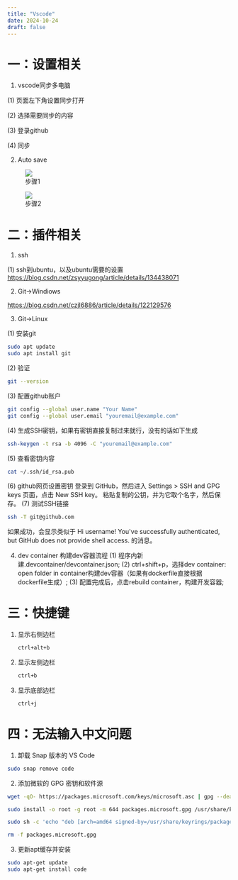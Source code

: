 ```yaml
---
title: "Vscode"
date: 2024-10-24
draft: false
---
```

# 一：设置相关

1. vscode同步多电脑

(1) 页面左下角设置同步打开

(2) 选择需要同步的内容

(3) 登录github

(4) 同步

2. Auto save

 <div class="container">
                <div class="image">
                    <figure>
                        <img src="/images/work-record/vscode1.png",alt="设置1",loading="lazy">
                        <figcaption>步骤1</figcaption>
                    </figure>
                </div>
</div>
 <div class="container">
                <div class="image">
                    <figure>
                        <img src="/images/work-record/vscode2.png",alt="设置2",loading="lazy">
                        <figcaption>步骤2</figcaption>
                    </figure>
                </div>
</div>

# 二：插件相关 

1. ssh

(1) ssh到ubuntu，以及ubuntu需要的设置
<https://blog.csdn.net/zsyyugong/article/details/134438071>

2. Git->Windiows

<https://blog.csdn.net/czjl6886/article/details/122129576>

3. Git->Linux

(1) 安装git

```bash
sudo apt update
sudo apt install git
```

(2) 验证

```bash
git --version
```

(3) 配置github账户

```bash
git config --global user.name "Your Name"
git config --global user.email "youremail@example.com"
```

(4) 生成SSH密钥，如果有密钥直接复制过来就行，没有的话如下生成

```bash
ssh-keygen -t rsa -b 4096 -C "youremail@example.com"
```

(5) 查看密钥内容

```bash
cat ~/.ssh/id_rsa.pub
```

(6) github网页设置密钥
登录到 GitHub，然后进入 Settings > SSH and GPG keys 页面，点击 New SSH key。
粘贴复制的公钥，并为它取个名字，然后保存。
(7) 测试SSH链接

```bash
ssh -T git@github.com
```

如果成功，会显示类似于 Hi username! You've successfully authenticated, but GitHub does not provide shell access. 的消息。

4. dev container
    构建dev容器流程
    (1) 程序内新建.devcontainer/devcontainer.json;
    (2) ctrl+shift+p，选择dev container: open folder in container构建dev容器（如果有dockerfile直接根据dockerfile生成）;
    (3) 配置完成后，点击rebuild container，构建开发容器;

# 三：快捷键

1. 显示右侧边栏

   ```bash
   ctrl+alt+b
   ```

2. 显示左侧边栏

   ```bash
   ctrl+b
   ```

3. 显示底部边栏

   ```bash
   ctrl+j
   ```
# 四：无法输入中文问题

1. 卸载 Snap 版本的 VS Code
```bash
sudo snap remove code
```
2. 添加微软的 GPG 密钥和软件源
```bash
wget -qO- https://packages.microsoft.com/keys/microsoft.asc | gpg --dearmor > packages.microsoft.gpg

sudo install -o root -g root -m 644 packages.microsoft.gpg /usr/share/keyrings/

sudo sh -c 'echo "deb [arch=amd64 signed-by=/usr/share/keyrings/packages.microsoft.gpg] https://packages.microsoft.com/repos/vscode stable main" > /etc/apt/sources.list.d/vscode.list'

rm -f packages.microsoft.gpg
```

3. 更新apt缓存并安装
```bash
sudo apt-get update
sudo apt-get install code
```
